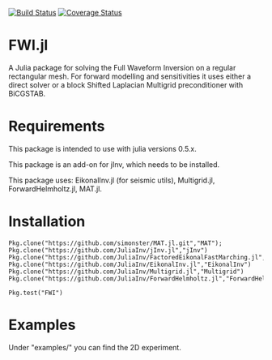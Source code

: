 [![Build Status](https://travis-ci.org/JuliaInv/FWI.jl.svg?branch=master)](https://travis-ci.org/JuliaInv/FWI.jl) [![Coverage Status](https://coveralls.io/repos/github/JuliaInv/FWI.jl/badge.svg?branch=master)](https://coveralls.io/github/JuliaInv/FWI.jl?branch=master)

# FWI.jl
A Julia package for solving the Full Waveform Inversion on a regular rectangular mesh.
For forward modelling and sensitivities it uses either a direct solver or a block Shifted Laplacian 
Multigrid preconditioner with BiCGSTAB.

# Requirements

This package is intended to use with julia versions 0.5.x.

This package is an add-on for jInv, which needs to be installed.

This package uses: EikonalInv.jl (for seismic utils), Multigrid.jl, ForwardHelmholtz.jl, MAT.jl. 
# Installation

```
Pkg.clone("https://github.com/simonster/MAT.jl.git","MAT");
Pkg.clone("https://github.com/JuliaInv/jInv.jl","jInv")
Pkg.clone("https://github.com/JuliaInv/FactoredEikonalFastMarching.jl","FactoredEikonalFastMarching")
Pkg.clone("https://github.com/JuliaInv/EikonalInv.jl","EikonalInv")
Pkg.clone("https://github.com/JuliaInv/Multigrid.jl","Multigrid")
Pkg.clone("https://github.com/JuliaInv/ForwardHelmholtz.jl","ForwardHelmholtz")

Pkg.test("FWI")
```

# Examples

Under "examples/" you can find the 2D experiment.